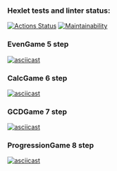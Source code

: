 ### Hexlet tests and linter status:

[![Actions Status](https://github.com/rampush/frontend-project-44/workflows/hexlet-check/badge.svg)](https://github.com/rampush/frontend-project-44/actions)
[![Maintainability](https://api.codeclimate.com/v1/badges/5cd18f3a6afcd4ed1154/maintainability)](https://codeclimate.com/github/rampush/frontend-project-44/maintainability)

### EvenGame 5 step

[![asciicast](https://asciinema.org/a/vp2rE4ykogSyAJ3cukPCu9KpU.svg)](https://asciinema.org/a/vp2rE4ykogSyAJ3cukPCu9KpU)

### CalcGame 6 step

[![asciicast](https://asciinema.org/a/OuEAei9igBkhzYZgxGO9pVvTP.svg)](https://asciinema.org/a/OuEAei9igBkhzYZgxGO9pVvTP)

### GCDGame 7 step

[![asciicast](https://asciinema.org/a/0e7qzviH998xLoSPDk5aoxF11.svg)](https://asciinema.org/a/0e7qzviH998xLoSPDk5aoxF11)

### ProgressionGame 8 step

[![asciicast](https://asciinema.org/a/MbqibH6ZxBH1eYBY2kWDaPSHC.svg)](https://asciinema.org/a/MbqibH6ZxBH1eYBY2kWDaPSHC)
